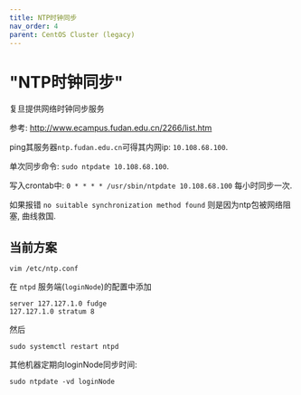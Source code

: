 ```yaml
---
title: NTP时钟同步
nav_order: 4
parent: CentOS Cluster (legacy)
---
```


# "NTP时钟同步"

复旦提供网络时钟同步服务

参考: http://www.ecampus.fudan.edu.cn/2266/list.htm


ping其服务器`ntp.fudan.edu.cn`可得其内网ip: `10.108.68.100`.

单次同步命令: `sudo ntpdate 10.108.68.100`.

写入crontab中: `0 * * * * /usr/sbin/ntpdate 10.108.68.100` 每小时同步一次.

如果报错 `no suitable synchronization method found` 则是因为ntp包被网络阻塞, 曲线救国.

## 当前方案

~~~
vim /etc/ntp.conf
~~~

在 `ntpd` 服务端(`loginNode`)的配置中添加

~~~
server 127.127.1.0 fudge
127.127.1.0 stratum 8 
~~~

然后

~~~
sudo systemctl restart ntpd
~~~

其他机器定期向loginNode同步时间:

~~~
sudo ntpdate -vd loginNode
~~~
